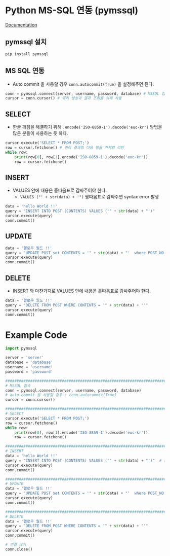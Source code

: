 # Python MS-SQL 연동 (pymssql)

[Documentation](https://pythonhosted.org/pymssql/ref/pymssql.html)

## pymssql 설치

```shell
pip install pymssql
```

## MS SQL 연동

- Auto commit 을 사용할 경우 `conn.autocommit(True)` 을 설정해주면 된다.

```python
conn = pymssql.connect(server, username, password, database) # MSSQL 접속
cursor = conn.cursor() # 쿼리 생성과 결과 조회를 위해 사용
```

## SELECT

- 한글 깨짐을 해결하기 위해 `.encode('ISO-8859-1').decode('euc-kr')` 방법을 많은 분들이 사용하는 듯 하다.

```PYTHON
cursor.execute('SELECT * FROM POST;')
row = cursor.fetchone() # 쿼리 결과의 다음 행을 가져와 리턴
while row:
    print(row[0], row[1].encode('ISO-8859-1').decode('euc-kr'))
    row = cursor.fetchone()
```

## INSERT

- VALUES 안에 내용은 홑따옴표로 감싸주어야 한다.
  - `VALUES ("' + str(data) + '")` 쌍따옴표로 감싸주면 syntax error 발생

```python
data = 'hello World !!'
query = "INSERT INTO POST (CONTENTS) VALUES ('" + str(data) + "')"
cursor.execute(query)
conn.commit()
```

## UPDATE

```python
data = '헬로우 월드 !!'
query = "UPDATE POST set CONTENTS = '" + str(data) + "'  where POST_NO = 11"
cursor.execute(query)
conn.commit()
```

## DELETE

- INSERT 와 마찬가지로 VALUES 안에 내용은 홑따옴표로 감싸주어야 한다.

```python
data = '헬로우 월드 !!'
query = "DELETE FROM POST WHERE CONTENTS = '" + str(data) + "'" 
cursor.execute(query)
conn.commit()
```

# Example Code

```python
import pymssql

server = 'server'
database = 'database'
username = 'username'
password = 'password'

#############################################################################
# MSSQL 접속
conn = pymssql.connect(server, username, password, database) 
# auto commit 을 사용할 경우 : conn.autocommit(True)
cursor = conn.cursor()

#############################################################################
# SELECT
cursor.execute('SELECT * FROM POST;')
row = cursor.fetchone()
while row:
    print(row[0], row[1].encode('ISO-8859-1').decode('euc-kr'))
    row = cursor.fetchone()

#############################################################################
# INSERT
data = 'hello World !!'
query = "INSERT INTO POST (CONTENTS) VALUES ('" + str(data) + "')"  # 문자열은 무조건 홑따옴표
cursor.execute(query)
conn.commit()

#############################################################################
# UPDATE
data = '헬로우 월드 !!'
query = "UPDATE POST set CONTENTS = '" + str(data) + "'  where POST_NO = 11"
cursor.execute(query)
conn.commit()

#############################################################################
# DELETE
data = '헬로우 월드 !!'
query = "DELETE FROM POST WHERE CONTENTS = '" + str(data) + "'" 
cursor.execute(query)
conn.commit()

# 연결 끊기
conn.close()
```

